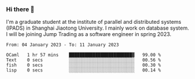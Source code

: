 ### Hi there 👋

I'm a graduate student at the institute of parallel and distributed systems (IPADS) in Shanghai Jiaotong University. I mainly work on database system. I will be joining Jump Trading as a software engineer in spring 2023.

<!--START_SECTION:waka-->

```text
From: 04 January 2023 - To: 11 January 2023

OCaml   1 hr 57 mins    ████████████████████████▓   99.00 %
Text    0 secs          ░░░░░░░░░░░░░░░░░░░░░░░░░   00.56 %
fish    0 secs          ░░░░░░░░░░░░░░░░░░░░░░░░░   00.30 %
lisp    0 secs          ░░░░░░░░░░░░░░░░░░░░░░░░░   00.14 %
```

<!--END_SECTION:waka-->

<!--
**yqmmm/yqmmm** is a ✨ _special_ ✨ repository because its `README.md` (this file) appears on your GitHub profile.

Here are some ideas to get you started:

- 🔭 I’m currently working on ...
- 🌱 I’m currently learning ...
- 👯 I’m looking to collaborate on ...
- 🤔 I’m looking for help with ...
- 💬 Ask me about ...
- 📫 How to reach me: ...
- 😄 Pronouns: ...
- ⚡ Fun fact: ...
-->
